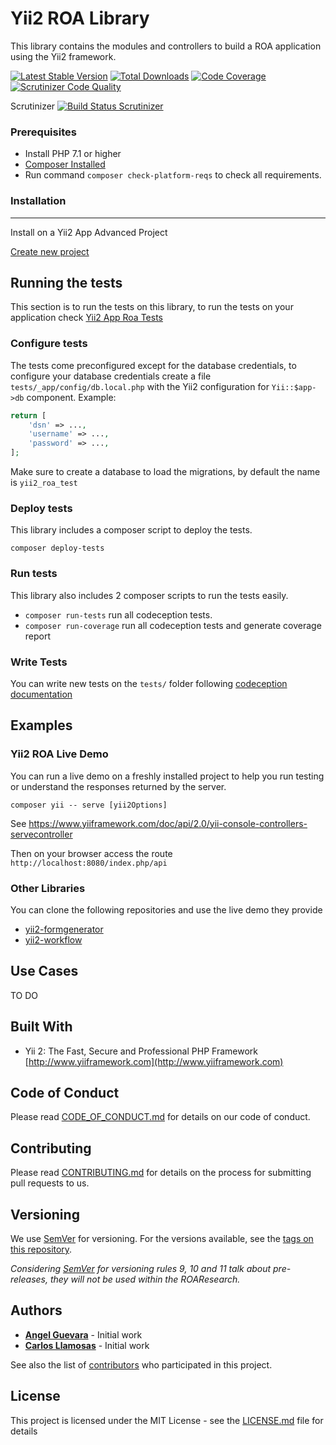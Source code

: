 Yii2 ROA Library
=======================

This library contains the modules and controllers to build a ROA application
using the Yii2 framework.

[![Latest Stable Version](https://poser.pugx.org/roaresearch/yii2-roa/v/stable)](https://packagist.org/packages/roaresearch/yii2-roa)
[![Total Downloads](https://poser.pugx.org/roaresearch/yii2-roa/downloads)](https://packagist.org/packages/roaresearch/yii2-roa)
[![Code Coverage](https://scrutinizer-ci.com/g/roaresearch/yii2-roa/badges/coverage.png?b=master)](https://scrutinizer-ci.com/g/roaresearch/yii2-roa/?branch=master)
[![Scrutinizer Code Quality](https://scrutinizer-ci.com/g/roaresearch/yii2-roa/badges/quality-score.png?b=master)](https://scrutinizer-ci.com/g/roaresearch/yii2-roa/?branch=master)

Scrutinizer [![Build Status Scrutinizer](https://scrutinizer-ci.com/g/roaresearch/yii2-roa/badges/build.png?b=master&style=flat)](https://scrutinizer-ci.com/g/roaresearch/yii2-roa/build-status/master)

### Prerequisites

- Install PHP 7.1 or higher
- [Composer Installed](https://getcomposer.org/doc/00-intro.md)
- Run command `composer check-platform-reqs` to check all requirements.

### Installation
----------------

Install on a Yii2 App Advanced Project

[Create new project](https://github.com/ROAResearch/yii2-app-roa/blob/master/docs/guide/start-installation.md)

## Running the tests

This section is to run the tests on this library, to run the tests on your
application check [Yii2 App Roa Tests](https://github.com/ROAResearch/yii2-app-roa/blob/master/docs/guide/start-testing.md)

### Configure tests

The tests come preconfigured except for the database credentials, to configure
your database credentials create a file `tests/_app/config/db.local.php` with
the Yii2 configuration for `Yii::$app->db` component. Example:

```php
return [
    'dsn' => ..., 
    'username' => ..., 
    'password' => ..., 
];
```

Make sure to create a database to load the migrations, by default the name is
`yii2_roa_test`

### Deploy tests

This library includes a composer script to deploy the tests.

`composer deploy-tests`

### Run tests

This library also includes 2 composer scripts to run the tests easily.

- `composer run-tests` run all codeception tests.
- `composer run-coverage` run all codeception tests and generate coverage report

### Write Tests

You can write new tests on the `tests/` folder following
[codeception documentation](https://codeception.com/docs/)

## Examples

### Yii2 ROA Live Demo

You can run a live demo on a freshly installed project to help you run testing
or understand the responses returned by the server.

`composer yii -- serve [yii2Options]`

See https://www.yiiframework.com/doc/api/2.0/yii-console-controllers-servecontroller

Then on your browser access the route `http://localhost:8080/index.php/api`

### Other Libraries

You can clone the following repositories and use the live demo they provide

- [yii2-formgenerator](https://github.com/ROAResearch/yii2-formgenerator)
- [yii2-workflow](https://github.com/ROAResearch/yii2-workflow)

## Use Cases

TO DO

## Built With

* Yii 2: The Fast, Secure and Professional PHP Framework [http://www.yiiframework.com](http://www.yiiframework.com)

## Code of Conduct

Please read [CODE_OF_CONDUCT.md](https://github.com/ROAResearch/yii2-roa/blob/master/CODE_OF_CONDUCT.md) for details on our code of conduct.

## Contributing

Please read [CONTRIBUTING.md](https://github.com/ROAResearch/yii2-roa/blob/master/CONTRIBUTING.md) for details on the process for submitting pull requests to us.

## Versioning

We use [SemVer](http://semver.org/) for versioning. For the versions available, see the [tags on this repository](https://github.com/ROAResearch/yii2-roa/tags).

_Considering [SemVer](http://semver.org/) for versioning rules 9, 10 and 11 talk about pre-releases, they will not be used within the ROAResearch._

## Authors

* [**Angel Guevara**](https://github.com/Faryshta) - Initial work
* [**Carlos Llamosas**](https://github.com/neverabe) - Initial work

See also the list of [contributors](https://github.com/ROAResearch/yii2-roa/graphs/contributors) who participated in this project.

## License

This project is licensed under the MIT License - see the [LICENSE.md](LICENSE.md) file for details

